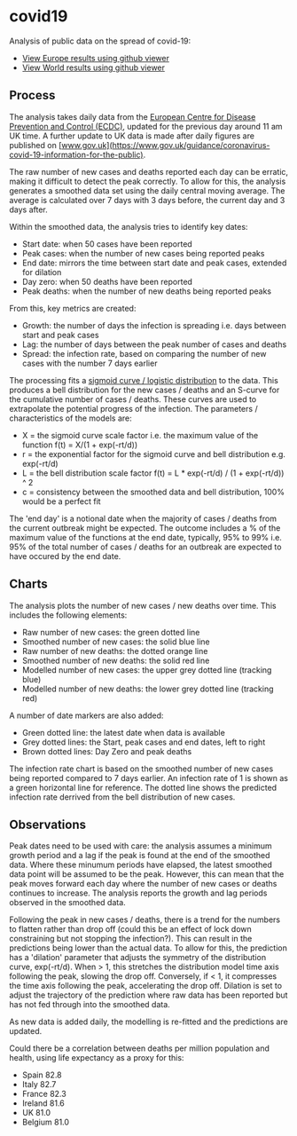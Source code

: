 # covid19
Analysis of public data on the spread of covid-19:
* [View Europe results using github viewer](eu.ipynb)
* [View World results using github viewer](world.ipynb)

## Process
The analysis takes daily data from the [European Centre for Disease Prevention and Control (ECDC)](https://www.ecdc.europa.eu/en/publications-data/download-todays-data-geographic-distribution-covid-19-cases-worldwide), updated for the previous day around 11 am UK time. A further update to UK data is made after daily figures are published on [www.gov.uk](https://www.gov.uk/guidance/coronavirus-covid-19-information-for-the-public).

The raw number of new cases and deaths reported each day can be erratic, making it difficult to detect the peak correctly. To allow for this, the analysis generates a smoothed data set using the daily central moving average. The average is calculated over 7 days with 3 days before, the current day and 3 days after.

Within the smoothed data, the analysis tries to identify key dates:
* Start date: when 50 cases have been reported
* Peak cases: when the number of new cases being reported peaks
* End date: mirrors the time between start date and peak cases, extended for dilation
* Day zero: when 50 deaths have been reported
* Peak deaths: when the number of new deaths being reported peaks

From this, key metrics are created:
* Growth: the number of days the infection is spreading i.e. days between start and peak cases
* Lag: the number of days between the peak number of cases and deaths
* Spread: the infection rate, based on comparing the number of new cases with the number 7 days earlier

The processing fits a [sigmoid curve / logistic distribution](https://en.wikipedia.org/wiki/Logistic_distribution) to the data. This produces a bell distribution for the new cases / deaths and an S-curve for the cumulative number of cases / deaths. These curves are used to extrapolate the potential progress of the infection. The parameters / characteristics of the models are:
* X = the sigmoid curve scale factor i.e. the maximum value of the function f(t) = X/(1 + exp(-rt/d))
* r = the exponential factor for the sigmoid curve and bell distribution e.g. exp(-rt/d)
* L = the bell distribution scale factor f(t) = L * exp(-rt/d) / (1 + exp(-rt/d)) ^ 2
* c = consistency between the smoothed data and bell distribution, 100% would be a perfect fit

The 'end day' is a notional date when the majority of cases / deaths from the current outbreak might be expected. The outcome includes a % of the maximum value of the functions at the end date, typically, 95% to 99% i.e. 95% of the total number of cases / deaths for an outbreak are expected to have occured by the end date.

## Charts
The analysis plots the number of new cases / new deaths over time. This includes the following elements:
* Raw number of new cases: the green dotted line
* Smoothed number of new cases: the solid blue line
* Raw number of new deaths: the dotted orange line
* Smoothed number of new deaths: the solid red line
* Modelled number of new cases: the upper grey dotted line (tracking blue)
* Modelled number of new deaths: the lower grey dotted line (tracking red)

A number of date markers are also added:
* Green dotted line: the latest date when data is available
* Grey dotted lines: the Start, peak cases and end dates, left to right
* Brown dotted lines: Day Zero and peak deaths

The infection rate chart is based on the smoothed number of new cases being reported compared to 7 days earlier. An infection rate of 1 is shown as a green horizontal line for reference. The dotted line shows the predicted infection rate derrived from the bell distribution of new cases.

## Observations
Peak dates need to be used with care: the analysis assumes a minimum growth period and a lag if the peak is found at the end of the smoothed data. Where these minumum periods have elapsed, the latest smoothed data point will be assumed to be the peak. However, this can mean that the peak moves forward each day where the number of new cases or deaths continues to increase. The analysis reports the growth and lag periods observed in the smoothed data.

Following the peak in new cases / deaths, there is a trend for the numbers to flatten rather than drop off (could this be an effect of lock down constraining but not stopping the infection?). This can result in the predictions being lower than the actual data. To allow for this, the prediction has a 'dilation' parameter that adjusts the symmetry of the distribution curve, exp(-rt/d). When > 1, this stretches the distribution model time axis following the peak, slowing the drop off. Conversely, if < 1, it compresses the time axis following the peak, accelerating the drop off. Dilation is set to adjust the trajectory of the prediction where raw data has been reported but has not fed through into the smoothed data.

As new data is added daily, the modelling is re-fitted and the predictions are updated.

Could there be a correlation between deaths per million population and health, using life expectancy as a proxy for this:
* Spain 82.8
* Italy 82.7
* France 82.3
* Ireland 81.6
* UK 81.0
* Belgium 81.0
